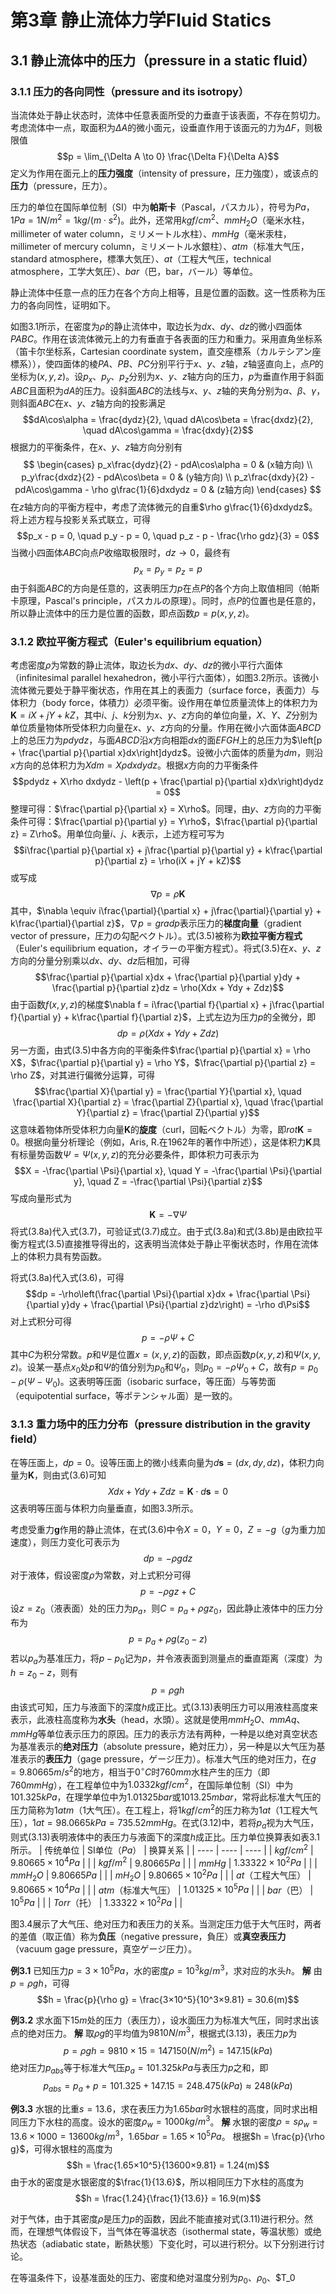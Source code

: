 # 第3章 静止流体力学Fluid Statics
## 3.1 静止流体中的压力（pressure in a static fluid）
### 3.1.1 压力的各向同性（pressure and its isotropy）
当流体处于静止状态时，流体中任意表面所受的力垂直于该表面，不存在剪切力。考虑流体中一点，取面积为$\Delta A$的微小面元，设垂直作用于该面元的力为$\Delta F$，则极限值
$$p = \lim_{\Delta A \to 0} \frac{\Delta F}{\Delta A}$$
定义为作用在面元上的**压力强度**（intensity of pressure，圧力強度），或该点的**压力**（pressure，圧力）。

压力的单位在国际单位制（SI）中为**帕斯卡**（Pascal，パスカル），符号为$Pa$，$1 Pa = 1 N/m^2 = 1 kg/(m\cdot s^2)$。此外，还常用$kgf/cm^2$、$mmH_2O$（毫米水柱，millimeter of water column，ミリメートル水柱）、$mmHg$（毫米汞柱，millimeter of mercury column，ミリメートル水銀柱）、$atm$（标准大气压，standard atmosphere，標準大気圧）、$at$（工程大气压，technical atmosphere，工学大気圧）、$bar$（巴，bar，バール）等单位。

静止流体中任意一点的压力在各个方向上相等，且是位置的函数。这一性质称为压力的各向同性，证明如下。

如图3.1所示，在密度为$\rho$的静止流体中，取边长为$dx$、$dy$、$dz$的微小四面体$PABC$。作用在该流体微元上的力有垂直于各表面的压力和重力。采用直角坐标系（笛卡尔坐标系，Cartesian coordinate system，直交座標系（カルテシアン座標系）），使四面体的棱$PA$、$PB$、$PC$分别平行于$x$、$y$、$z$轴，$z$轴竖直向上，点$P$的坐标为$(x,y,z)$。设$p_x$、$p_y$、$p_z$分别为$x$、$y$、$z$轴方向的压力，$p$为垂直作用于斜面$ABC$且面积为$dA$的压力。设斜面$ABC$的法线与$x$、$y$、$z$轴的夹角分别为$\alpha$、$\beta$、$\gamma$，则斜面$ABC$在$x$、$y$、$z$轴方向的投影满足
$$dA\cos\alpha = \frac{dydz}{2}, \quad dA\cos\beta = \frac{dxdz}{2}, \quad dA\cos\gamma = \frac{dxdy}{2}$$
根据力的平衡条件，在$x$、$y$、$z$轴方向分别有
$$
\begin{cases}
p_x\frac{dydz}{2} - pdA\cos\alpha = 0 & (x轴方向) \\
p_y\frac{dxdz}{2} - pdA\cos\beta = 0 & (y轴方向) \\
p_z\frac{dxdy}{2} - pdA\cos\gamma - \rho g\frac{1}{6}dxdydz = 0 & (z轴方向)
\end{cases}
$$
在$z$轴方向的平衡方程中，考虑了流体微元的自重$\rho g\frac{1}{6}dxdydz$。将上述方程与投影关系式联立，可得
$$p_x - p = 0, \quad p_y - p = 0, \quad p_z - p - \frac{\rho gdz}{3} = 0$$
当微小四面体$ABC$向点$P$收缩取极限时，$dz \to 0$，最终有
$$p_x = p_y = p_z = p$$
由于斜面$ABC$的方向是任意的，这表明压力$p$在点$P$的各个方向上取值相同（帕斯卡原理，Pascal's principle，パスカルの原理）。同时，点$P$的位置也是任意的，所以静止流体中的压力是位置的函数，即点函数$p = p(x,y,z)$。
### 3.1.2 欧拉平衡方程式（Euler's equilibrium equation）
考虑密度$\rho$为常数的静止流体，取边长为$dx$、$dy$、$dz$的微小平行六面体（infinitesimal parallel hexahedron，微小平行六面体），如图3.2所示。该微小流体微元要处于静平衡状态，作用在其上的表面力（surface force，表面力）与体积力（body force，体積力）必须平衡。设作用在单位质量流体上的体积力为$\boldsymbol{K} = iX + jY + kZ$，其中$i$、$j$、$k$分别为$x$、$y$、$z$方向的单位向量，$X$、$Y$、$Z$分别为单位质量物体所受体积力向量在$x$、$y$、$z$方向的分量。作用在微小六面体面$ABCD$上的总压力为$pdydz$，与面$ABCD$沿$x$方向相距$dx$的面$EFGH$上的总压力为$\left[p + \frac{\partial p}{\partial x}dx\right]dydz$。设微小六面体的质量为$dm$，则沿$x$方向的总体积力为$Xdm = X\rho dxdydz$。根据$x$方向的力平衡条件
$$pdydz + X\rho dxdydz - \left(p + \frac{\partial p}{\partial x}dx\right)dydz = 0$$
整理可得：$\frac{\partial p}{\partial x} = X\rho$。同理，由$y$、$z$方向的力平衡条件可得：$\frac{\partial p}{\partial y} = Y\rho$，$\frac{\partial p}{\partial z} = Z\rho$。用单位向量$i$、$j$、$k$表示，上述方程可写为
$$i\frac{\partial p}{\partial x} + j\frac{\partial p}{\partial y} + k\frac{\partial p}{\partial z} = \rho(iX + jY + kZ)$$
或写成
$$\nabla p = \rho\boldsymbol{K}$$
其中，$\nabla \equiv i\frac{\partial}{\partial x} + j\frac{\partial}{\partial y} + k\frac{\partial}{\partial z}$，$\nabla p = grad p$表示压力的**梯度向量**（gradient vector of pressure，圧力の勾配ベクトル）。式(3.5)被称为**欧拉平衡方程式**（Euler's equilibrium equation，オイラーの平衡方程式）。将式(3.5)在$x$、$y$、$z$方向的分量分别乘以$dx$、$dy$、$dz$后相加，可得
$$\frac{\partial p}{\partial x}dx + \frac{\partial p}{\partial y}dy + \frac{\partial p}{\partial z}dz = \rho(Xdx + Ydy + Zdz)$$
由于函数$f(x,y,z)$的梯度$\nabla f = i\frac{\partial f}{\partial x} + j\frac{\partial f}{\partial y} + k\frac{\partial f}{\partial z}$，上式左边为压力$p$的全微分，即
$$dp = \rho(Xdx + Ydy + Zdz)$$
另一方面，由式(3.5)中各方向的平衡条件$\frac{\partial p}{\partial x} = \rho X$，$\frac{\partial p}{\partial y} = \rho Y$，$\frac{\partial p}{\partial z} = \rho Z$，对其进行偏微分运算，可得
$$\frac{\partial X}{\partial y} = \frac{\partial Y}{\partial x}, \quad \frac{\partial X}{\partial z} = \frac{\partial Z}{\partial x}, \quad \frac{\partial Y}{\partial z} = \frac{\partial Z}{\partial y}$$
这意味着物体所受体积力向量$\boldsymbol{K}$的**旋度**（curl，回転ベクトル）为零，即$rot\boldsymbol{K} = 0$。根据向量分析理论（例如，Aris, R.在1962年的著作中所述），这是体积力$\boldsymbol{K}$具有标量势函数$\Psi = \Psi(x,y,z)$的充分必要条件，即体积力可表示为
$$X = -\frac{\partial \Psi}{\partial x}, \quad Y = -\frac{\partial \Psi}{\partial y}, \quad Z = -\frac{\partial \Psi}{\partial z}$$
写成向量形式为
$$\boldsymbol{K} = -\nabla \Psi$$
将式(3.8a)代入式(3.7)，可验证式(3.7)成立。由于式(3.8a)和式(3.8b)是由欧拉平衡方程式(3.5)直接推导得出的，这表明当流体处于静止平衡状态时，作用在流体上的体积力具有势函数。

将式(3.8a)代入式(3.6)，可得
$$dp = -\rho\left(\frac{\partial \Psi}{\partial x}dx + \frac{\partial \Psi}{\partial y}dy + \frac{\partial \Psi}{\partial z}dz\right) = -\rho d\Psi$$
对上式积分可得
$$p = -\rho \Psi + C$$
其中$C$为积分常数。$p$和$\Psi$是位置$x = (x,y,z)$的函数，即点函数$p(x,y,z)$和$\Psi(x,y,z)$。设某一基点$x_0$处$p$和$\Psi$的值分别为$p_0$和$\Psi_0$，则$p_0 = -\rho \Psi_0 + C$，故有$p = p_0 - \rho(\Psi - \Psi_0)$。这表明等压面（isobaric surface，等圧面）与等势面（equipotential surface，等ポテンシャル面）是一致的。
### 3.1.3 重力场中的压力分布（pressure distribution in the gravity field）
在等压面上，$dp = 0$。设等压面上的微小线素向量为$d\boldsymbol{s} = (dx,dy,dz)$，体积力向量为$\boldsymbol{K}$，则由式(3.6)可知
$$Xdx + Ydy + Zdz = \boldsymbol{K} \cdot d\boldsymbol{s} = 0$$
这表明等压面与体积力向量垂直，如图3.3所示。

考虑受重力$\boldsymbol{g}$作用的静止流体，在式(3.6)中令$X = 0$，$Y = 0$，$Z = -g$（$g$为重力加速度），则压力变化可表示为
$$dp = -\rho g dz$$
对于液体，假设密度$\rho$为常数，对上式积分可得
$$p = -\rho g z + C$$
设$z = z_0$（液表面）处的压力为$p_a$，则$C = p_a + \rho g z_0$，因此静止液体中的压力分布为
$$p = p_a + \rho g(z_0 - z)$$
若以$p_a$为基准压力，将$p - p_0$记为$p$，并令液表面到测量点的垂直距离（深度）为$h = z_0 - z$，则有
$$p = \rho g h$$
由该式可知，压力与液面下的深度$h$成正比。式(3.13)表明压力可以用液柱高度来表示，此液柱高度称为**水头**（head，水頭）。这就是使用$mmH_2O$、$mmAq$、$mmHg$等单位表示压力的原因。压力的表示方法有两种，一种是以绝对真空状态为基准表示的**绝对压力**（absolute pressure，絶対圧力），另一种是以大气压为基准表示的**表压力**（gage pressure，ゲージ圧力）。标准大气压的绝对压力，在$g = 9.80665 m/s^2$的地方，相当于$0^{\circ}C$时$760mm$水柱产生的压力（即$760mmHg$），在工程单位中为$1.0332 kgf/cm^2$，在国际单位制（SI）中为$101.325 kPa$，在理学单位中为$1.01325 bar$或$1013.25 mbar$，常将此标准大气压的压力简称为$1 atm$（1大气压）。在工程上，将$1 kgf/cm^2$的压力称为$1 at$（1工程大气压），$1 at = 98.0665 kPa = 735.52 mmHg$。在式(3.12)中，若将$p_a$视为大气压，则式(3.13)表明液体中的表压力与液面下的深度$h$成正比。压力单位换算表如表3.1所示。
| 传统单位 | SI单位（$Pa$） | 换算关系 |
| ---- | ---- | ---- |
| $kgf/cm^2$ | $9.80665×10^4 Pa$ |  |
| $kgf/m^2$ | $9.80665 Pa$ |  |
| $mmHg$ | $1.33322×10^2 Pa$ |  |
| $mmH_2O$ | $9.80665 Pa$ |  |
| $mH_2O$ | $9.80665×10^2 Pa$ |  |
| $at$（工程大气压） | $9.80665×10^4 Pa$ |  |
| $atm$（标准大气压） | $1.01325×10^5 Pa$ |  |
| $bar$（巴） | $10^5 Pa$ |  |
| $Torr$（托） | $1.33322×10^2 Pa$ |  |

图3.4展示了大气压、绝对压力和表压力的关系。当测定压力低于大气压时，两者的差值（取正值）称为**负压**（negative pressure，負圧）或**真空表压力**（vacuum gage pressure，真空ゲージ圧力）。

**例3.1** 已知压力$p = 3×10^5 Pa$，水的密度$\rho = 10^3 kg/m^3$，求对应的水头$h$。
**解** 由$p = \rho gh$，可得
$$h = \frac{p}{\rho g} = \frac{3×10^5}{10^3×9.81} = 30.6(m)$$

**例3.2** 求水面下$15m$处的压力（表压力），设水面压力为标准大气压，同时求出该点的绝对压力。
**解** 取$\rho g$的平均值为$9810 N/m^3$，根据式(3.13)，表压力$p$为
$$p = \rho gh = 9810×15 = 147150(N/m^2) = 147.15(kPa)$$
绝对压力$p_{abs}$等于标准大气压$p_a = 101.325 kPa$与表压力$p$之和，即
$$p_{abs} = p_a + p = 101.325 + 147.15 = 248.475(kPa) \approx 248(kPa)$$

**例3.3** 水银的比重$s = 13.6$，求在表压力为$1.65 bar$时水银柱的高度，同时求出相同压力下水柱的高度。设水的密度$\rho_w = 1000 kg/m^3$。
**解** 水银的密度$\rho = s\rho_w = 13.6×1000 = 13600 kg/m^3$，$1.65 bar = 1.65×10^5 Pa$。
根据$h = \frac{p}{\rho g}$，可得水银柱的高度为
$$h = \frac{1.65×10^5}{13600×9.81} = 1.24(m)$$
由于水的密度是水银密度的$\frac{1}{13.6}$，所以相同压力下水柱的高度为
$$h = \frac{1.24}{\frac{1}{13.6}} = 16.9(m)$$

对于气体，由于其密度$\rho$是压力$p$的函数，因此不能直接对式(3.11)进行积分。然而，在理想气体假设下，当气体在等温状态（isothermal state，等温状態）或绝热状态（adiabatic state，断熱状態）下变化时，可以进行积分。以下分别进行讨论。

在等温条件下，设基准面处的压力、密度和绝对温度分别为$p_0$、$\rho_0$、$T_0
